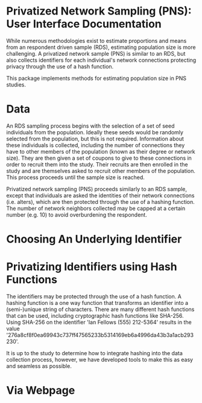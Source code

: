 # Privatized Network Sampling (PNS): User Interface Documentation


While numerous methodologies exist to estimate proportions and means from an respondent driven sample (RDS), estimating population size is more challenging. A privatized network sample (PNS) is similar to an RDS, but also collects identifiers for each individual's network connections protecting privacy through the use of a hash function.

This package implements methods for estimating population size in PNS studies.

# Data

An RDS sampling process begins with the selection of a set of seed individuals from the population. Ideally these seeds would be randomly selected from the population, but this is not required. Information about these individuals is collected, including the number of connections they have to other members of the population (known as their degree or network size). They are then given a set of coupons to give to these connections in order to recruit them into the study. Their recruits are then enrolled in the study and are themselves asked to recruit other members of the population. This process proceeds until the sample size is reached.

Privatized network sampling (PNS) proceeds similarly to an RDS sample, except that individuals are asked the identities of their network connections (i.e. alters), which are then protected through the use of a hashing function. The number of network neighbors collected may be capped at a certain number (e.g. 10) to avoid overburdening the respondent.

# Choosing An Underlying Identifier



# Privatizing Identifiers using Hash Functions

The identifiers may be protected through the use of a hash function. A hashing function is a one way function that transforms an identifier into a (semi-)unique string of characters. There are many different hash functions that can be used, including cryptographic hash functions like SHA-256. Using SHA-256 on the identifier 'Ian Fellows (555) 212-5364' results in the value '276a8cf8f0ea69943c737ff47565233b5314169eb6a4996da43b3a1acb293230'.

It is up to the study to determine how to integrate hashing into the data collection process, however, we have developed tools to make this as easy and seamless as possible.

# Via Webpage






